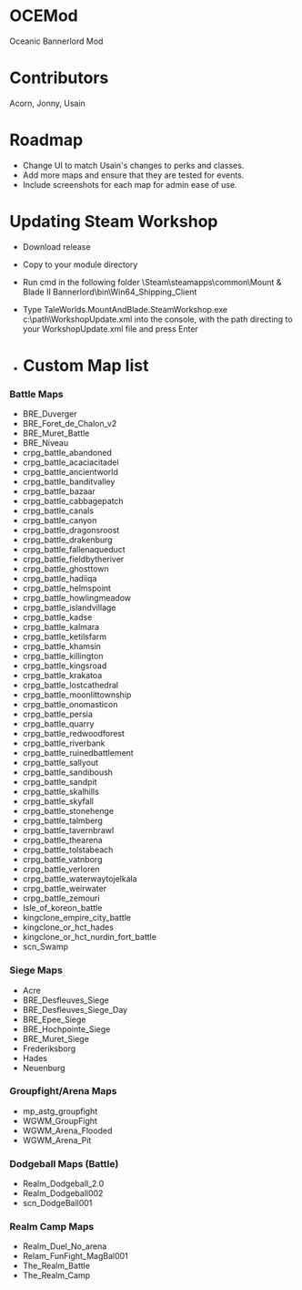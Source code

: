 # OCEMod
 Oceanic Bannerlord Mod

# Contributors 
Acorn, Jonny, Usain 

# Roadmap 
- Change UI to match Usain's changes to perks and classes.
- Add more maps and ensure that they are tested for events.
- Include screenshots for each map for admin ease of use.

# Updating Steam Workshop 

- Download release 
- Copy to your module directory 
- Run cmd in the following folder \Steam\steamapps\common\Mount & Blade II Bannerlord\bin\Win64_Shipping_Client 
- Type TaleWorlds.MountAndBlade.SteamWorkshop.exe c:\path\WorkshopUpdate.xml into the console, with the path directing to your WorkshopUpdate.xml file and press Enter

- # Custom Map list 
### Battle Maps
- BRE_Duverger
- BRE_Foret_de_Chalon_v2
- BRE_Muret_Battle
- BRE_Niveau
- crpg_battle_abandoned
- crpg_battle_acaciacitadel
- crpg_battle_ancientworld
- crpg_battle_banditvalley
- crpg_battle_bazaar
- crpg_battle_cabbagepatch
- crpg_battle_canals
- crpg_battle_canyon
- crpg_battle_dragonsroost
- crpg_battle_drakenburg
- crpg_battle_fallenaqueduct
- crpg_battle_fieldbytheriver
- crpg_battle_ghosttown
- crpg_battle_hadiiqa
- crpg_battle_helmspoint
- crpg_battle_howlingmeadow
- crpg_battle_islandvillage
- crpg_battle_kadse
- crpg_battle_kalmara
- crpg_battle_ketilsfarm
- crpg_battle_khamsin
- crpg_battle_killington
- crpg_battle_kingsroad
- crpg_battle_krakatoa
- crpg_battle_lostcathedral
- crpg_battle_moonlittownship
- crpg_battle_onomasticon
- crpg_battle_persia
- crpg_battle_quarry
- crpg_battle_redwoodforest
- crpg_battle_riverbank
- crpg_battle_ruinedbattlement
- crpg_battle_sallyout
- crpg_battle_sandiboush
- crpg_battle_sandpit
- crpg_battle_skalhills
- crpg_battle_skyfall
- crpg_battle_stonehenge
- crpg_battle_talmberg
- crpg_battle_tavernbrawl
- crpg_battle_thearena
- crpg_battle_tolstabeach
- crpg_battle_vatnborg
- crpg_battle_verloren
- crpg_battle_waterwaytojelkala
- crpg_battle_weirwater
- crpg_battle_zemouri
- Isle_of_koreon_battle
- kingclone_empire_city_battle
- kingclone_or_hct_hades
- kingclone_or_hct_nurdin_fort_battle
- scn_Swamp

### Siege Maps
- Acre
- BRE_Desfleuves_Siege
- BRE_Desfleuves_Siege_Day
- BRE_Epee_Siege
- BRE_Hochpointe_Siege
- BRE_Muret_Siege
- Frederiksborg
- Hades
- Neuenburg

### Groupfight/Arena Maps
- mp_astg_groupfight
- WGWM_GroupFight
- WGWM_Arena_Flooded 
- WGWM_Arena_Pit

### Dodgeball Maps (Battle)
- Realm_Dodgeball_2.0
- Realm_Dodgeball002
- scn_DodgeBall001

### Realm Camp Maps
- Realm_Duel_No_arena
- Relam_FunFight_MagBal001
- The_Realm_Battle
- The_Realm_Camp 

